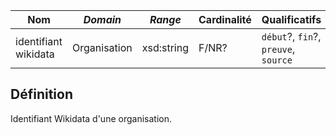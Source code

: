 | **Nom**              | ***Domain*** | ***Range*** | **Cardinalité** | **Qualificatifs**                    |
| -------------------- | ------------ | ----------- | --------------- | ------------------------------------ |
| identifiant wikidata | Organisation | xsd:string  | F/NR?           | `début`?, `fin`?, `preuve`, `source` |

## Définition

Identifiant Wikidata d'une organisation.